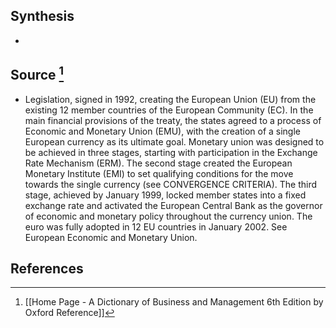 ## Synthesis
- 
## Source [^1]
- Legislation, signed in 1992, creating the European Union (EU) from the existing 12 member countries of the European Community (EC). In the main financial provisions of the treaty, the states agreed to a process of Economic and Monetary Union (EMU), with the creation of a single European currency as its ultimate goal. Monetary union was designed to be achieved in three stages, starting with participation in the Exchange Rate Mechanism (ERM). The second stage created the European Monetary Institute (EMI) to set qualifying conditions for the move towards the single currency (see CONVERGENCE CRITERIA). The third stage, achieved by January 1999, locked member states into a fixed exchange rate and activated the European Central Bank as the governor of economic and monetary policy throughout the currency union. The euro was fully adopted in 12 EU countries in January 2002. See European Economic and Monetary Union.
## References

[^1]: [[Home Page - A Dictionary of Business and Management 6th Edition by Oxford Reference]]